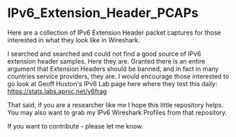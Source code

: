 # IPv6_Extension_Header_PCAPs
Here are a collection of IPv6 Extension Header packet captures for those interested in what they look like in Wireshark.

I searched and searched and could not find a good source of IPv6 extension header samples.  Here they are.
Granted there is an entire argument that Extension Headers should be banned, and in fact in many countries service providers, they are.  I would encourage those interested to go look at Geoff Huston's IPv6 Lab page here where they test this daily: https://stats.labs.apnic.net/v6frag

That said, if you are a researcher like me I hope this little repository helps.  You may also want to grab my IPv6 Wireshark Profiles from that repository.

If you want to contribute - please let me know.
